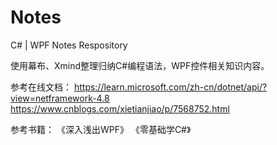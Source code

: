 # Notes
C# | WPF Notes Respository

使用幕布、Xmind整理归纳C#编程语法，WPF控件相关知识内容。


参考在线文档：
https://learn.microsoft.com/zh-cn/dotnet/api/?view=netframework-4.8
https://www.cnblogs.com/xietianjiao/p/7568752.html



参考书籍：
《深入浅出WPF》
《零基础学C#》
